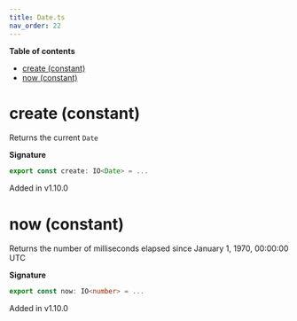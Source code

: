 ```yaml
---
title: Date.ts
nav_order: 22
---
```


**Table of contents**

- [create (constant)](#create-constant)
- [now (constant)](#now-constant)

# create (constant)

Returns the current `Date`

**Signature**

```ts
export const create: IO<Date> = ...
```

Added in v1.10.0

# now (constant)

Returns the number of milliseconds elapsed since January 1, 1970, 00:00:00 UTC

**Signature**

```ts
export const now: IO<number> = ...
```

Added in v1.10.0
